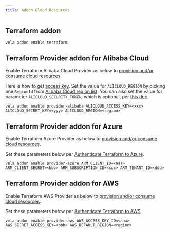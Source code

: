 ```yaml
---
title: Addon Cloud Resources
---
```



## Terraform addon

  ```shell
  vela addon enable terraform
  ```

## Terraform Provider addon for Alibaba Cloud

  Enable Terraform Alibaba Cloud Provider as below to [provision and/or consume cloud resources](../../end-user/components/cloud-services/provision-and-consume-cloud-services).

  Here is how to get [access key](https://help.aliyun.com/knowledge_detail/38738.html). Set the value for `ALICLOUD_REGION` by picking one `RegionId` from [Alibaba Cloud region list](https://www.alibabacloud.com/help/doc-detail/72379.htm).
  You can also set the value for parameter `ALICLOUD_SECURITY_TOKEN`, which is optional, per [this doc](https://www.alibabacloud.com/help/doc-detail/28756.htm).

  ```shell
  vela addon enable provider-alibaba ALICLOUD_ACCESS_KEY=<xxx> ALICLOUD_SECRET_KEY=<yyy> ALICLOUD_REGION=<region>
  ```

## Terraform Provider addon for Azure

  Enable Terraform Azure Provider as below to [provision and/or consume cloud resources](../../end-user/components/cloud-services/provision-and-consume-cloud-services).

  Set these parameters below per [Authenticate Terraform to Azure](https://docs.microsoft.com/en-us/azure/developer/terraform/authenticate-to-azure?tabs=bash).

  ```shell
  vela addon enable provider-azure ARM_CLIENT_ID=<aaa> ARM_CLIENT_SECRET=<bbb> ARM_SUBSCRIPTION_ID=<ccc> ARM_TENANT_ID=<ddd>
  ```

## Terraform Provider addon for AWS

  Enable Terraform AWS Provider as below to [provision and/or consume cloud resources](../../end-user/components/cloud-services/provision-and-consume-cloud-services).

  Set these parameters below per [Authenticate Terraform to AWS](https://registry.terraform.io/providers/hashicorp/aws/latest/docs#environment-variables).

  ```shell
  vela addon enable provider-aws AWS_ACCESS_KEY_ID=<aaa> AWS_SECRET_ACCESS_KEY=<bbb> AWS_DEFAULT_REGION=<region>
  ```
